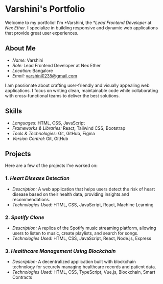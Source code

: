 # Varshini's Portfolio

Welcome to my portfolio! I'm *Varshini, the **Lead Frontend Developer* at *Nex Ether*. I specialize in building responsive and dynamic web applications that provide great user experiences.

## About Me

- *Name:* Varshini
- *Role:* Lead Frontend Developer at Nex Ether
- *Location:* Bangalore
- *Email:* varshini0235@gmail.com

I am passionate about crafting user-friendly and visually appealing web applications. I focus on writing clean, maintainable code while collaborating with cross-functional teams to deliver the best solutions.

## Skills

- *Languages:* HTML, CSS, JavaScript
- *Frameworks & Libraries:* React, Tailwind CSS, Bootstrap
- *Tools & Technologies:* Git, GitHub, Figma
- *Version Control:* Git, GitHub

## Projects

Here are a few of the projects I've worked on:

### 1. *Heart Disease Detection*
   - *Description:* A web application that helps users detect the risk of heart disease based on their health data, providing insights and recommendations.
   - *Technologies Used:* HTML, CSS, JavaScript, React, Machine Learning

### 2. *Spotify Clone*
   - *Description:* A replica of the Spotify music streaming platform, allowing users to listen to music, create playlists, and search for songs.
   - *Technologies Used:* HTML, CSS, JavaScript, React, Node.js, Express


### 3. *Healthcare Management Using Blockchain*
   - *Description:* A decentralized application built with blockchain technology for securely managing healthcare records and patient data.
   - *Technologies Used:* HTML, CSS, TypeScript, Vue.js, Blockchain, Smart Contracts
